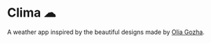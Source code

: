 # Clima ☁

A weather app inspired by the beautiful designs made by [Olia Gozha](https://dribbble.com/shots/4663154-).
